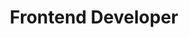 ---
title: "Frontend Developer"
excerpt: "Step by step guide to becoming a modern frontend developer"
permalink: /roadmap/frontend-developer
featured: true
layout: roadmap
categories: [roadmaps]
graphic: "/assets/img/roadmaps/frontend.png"
---